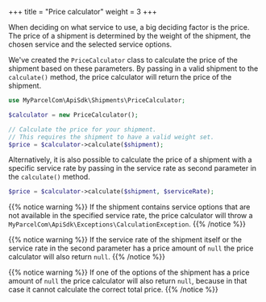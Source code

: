 +++
title = "Price calculator"
weight = 3
+++

When deciding on what service to use, a big deciding factor is the price. The price of a shipment is determined by the weight of the shipment, the chosen service and the selected service options.

We've created the `PriceCalculator` class to calculate the price of the shipment based on these parameters. By passing in a valid shipment to the `calculate()` method, the price calculator will return the price of the shipment.

```php
use MyParcelCom\ApiSdk\Shipments\PriceCalculator;

$calculator = new PriceCalculator();

// Calculate the price for your shipment.
// This requires the shipment to have a valid weight set.
$price = $calculator->calculate($shipment);
```

Alternatively, it is also possible to calculate the price of a shipment with a specific service rate by passing in the service rate as second parameter in the `calculate()` method.

```php
$price = $calculator->calculate($shipment, $serviceRate);
```

{{% notice warning %}}
If the shipment contains service options that are not available in the specified service rate, the price calculator will throw a `MyParcelCom\ApiSdk\Exceptions\CalculationException`.
{{% /notice %}}

{{% notice warning %}}
If the service rate of the shipment itself or the service rate in the second parameter has a price amount of `null` the price calculator will also return `null`.
{{% /notice %}}

{{% notice warning %}}
If one of the options of the shipment has a price amount of `null` the price calculator will also return `null`, because in that case it cannot calculate the correct total price.
{{% /notice %}}
